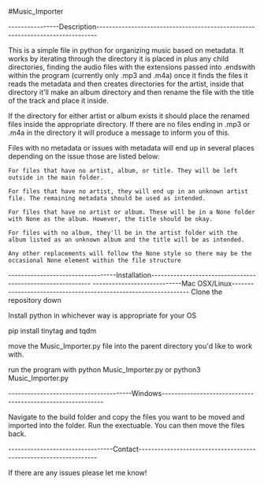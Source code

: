 #Music_Importer

----------------Description------------------------------------------------------------------------------

This is a simple file in python for organizing music based on metadata. 
It works by iterating through the directory it is placed in plus any child directories, finding the audio files with the extensions passed into .endswith within the program (currently only .mp3 and .m4a)
once it finds the files it reads the metadata and then creates directories for the artist, inside that directory it'll make an album directory and then rename the file with the title of the track and place it inside. 

If the directory for either artist or album exists it should place the renamed files inside the appropriate directory. If there are no files ending in .mp3 or .m4a in the directory it will produce a message to inform you of this. 

Files with no metadata or issues with metadata will end up in several places depending on the issue those are listed below:

    For files that have no artist, album, or title. They will be left outside in the main folder. 
    
    For files that have no artist, they will end up in an unknown artist file. The remaining metadata should be used as intended.
    
    For files that have no artist or album. These will be in a None folder with None as the album. However, the title should be okay. 
    
    For files with no album, they'll be in the artist folder with the album listed as an unknown album and the title will be as intended. 
    
    Any other replacements will follow the None style so there may be the occasional None element within the file structure

----------------------------------Installation-----------------------------------------------------------
----------------------------Mac OSX/Linux----------------------------------------------------------------
Clone the repository down

Install python in whichever way is appropriate for your OS

pip install tinytag and tqdm 

move the Music_Importer.py file into the parent directory you'd like to work with.

run the program with python Music_Importer.py or python3 Music_Importer.py

---------------------------------------Windows-----------------------------------------------------------

Navigate to the build folder and copy the files you want to be moved and imported into the folder. 
Run the exectuable. 
You can then move the files back.


---------------------------------Contact-----------------------------------------------------------------

If there are any issues please let me know!

